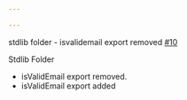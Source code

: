 ```yaml
---

---
```

    
stdlib folder - isvalidemail export removed [#10](https://github.com/JantaeLeckie/frontier_test/pull/10)
    
Stdlib Folder
   - isValidEmail export removed.
   - isValidEmail export added
